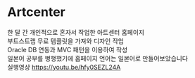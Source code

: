 # Artcenter

한 달 간 개인적으로 혼자서 작업한 아트센터 홈페이지 <br>
부트스트랩 무료 템플릿을 가져와 디자인 작업 <br>
Oracle DB 연동과 MVC 패턴을 이용하여 작성 <br>
일본어 공부를 병행했기에 홈페이지 언어는 일본어로 만들어보았습니다 <br>
실행영상 https://youtu.be/hfy0SEZL24A 
